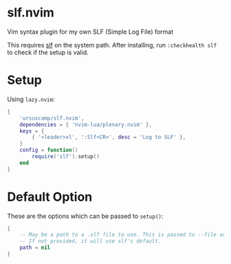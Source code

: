 # slf.nvim

Vim syntax plugin for my own SLF (Simple Log File) format

This requires [slf](https://github.com/ursuscamp/slf) on the system path. After installing, run `:checkhealth slf`
to check if the setup is valid.

# Setup

Using `lazy.nvim`:

```lua
{
    'ursuscamp/slf.nvim',
	dependencies = { 'nvim-lua/plenary.nvim' },
    keys = {
        { '<leader>xl', ':Slf<CR>', desc = 'Log to SLF' },
    }
    config = function()
        require('slf').setup()
    end
}
```

# Default Option

These are the options which can be passed to `setup()`:

```lua
{
    -- May be a path to a .slf file to use. This is passed to --file argument of slf.
    -- If not provided, it will use slf's default.
    path = nil
}
```
